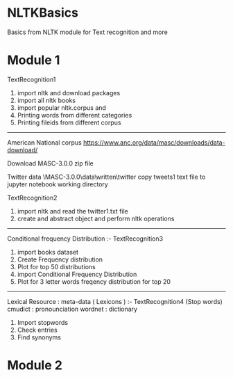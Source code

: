 # NLTKBasics
Basics from NLTK module for Text recognition and more

# Module 1
TextRecognition1

1. import nltk and download packages
2. import all nltk books 
3. import popular nltk.corpus and
4. Printing words from different categories 
5. Printing fileids from different corpus

----------------------------------------------------

American National corpus
https://www.anc.org/data/masc/downloads/data-download/

Download MASC-3.0.0 zip file 

Twitter data
\MASC-3.0.0\data\written\twitter
copy tweets1 text file to jupyter notebook working directory

TextRecognition2 
1. import nltk and read the twitter1.txt file 
2. create and abstract object and perform nltk operations 

----------------------------------------------------

Conditional frequency Distribution :-
TextRecognition3
1. import books dataset 
2. Create Frequency distribution
3. Plot for top 50 distributions 
4. import Conditional Frequency Distribution 
5. Plot for 3 letter words freqency distribution for top 20 

--------------------------------------------------

Lexical Resource :  meta-data ( Lexicons )  :- 
TextRecognition4
(Stop words)
cmudict : pronounciation 
wordnet : dictionary 
1. Import stopwords 
2. Check entries 
3. Find synonyms 

# Module 2
